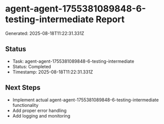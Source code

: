 # agent-agent-1755381089848-6-testing-intermediate Report

Generated: 2025-08-18T11:22:31.331Z

## Status
- Task: agent-agent-1755381089848-6-testing-intermediate
- Status: Completed
- Timestamp: 2025-08-18T11:22:31.331Z

## Next Steps
- Implement actual agent-agent-1755381089848-6-testing-intermediate functionality
- Add proper error handling
- Add logging and monitoring
